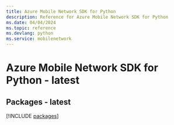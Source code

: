 ```yaml
---
title: Azure Mobile Network SDK for Python
description: Reference for Azure Mobile Network SDK for Python
ms.date: 04/04/2024
ms.topic: reference
ms.devlang: python
ms.service: mobilenetwork
---
```

# Azure Mobile Network SDK for Python - latest
## Packages - latest
[!INCLUDE [packages](mobile-network-index.md)]